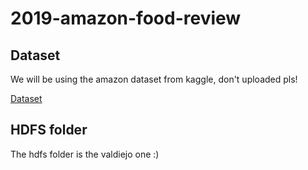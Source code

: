 # 2019-amazon-food-review

## Dataset

We will be using the amazon dataset from kaggle, don't uploaded pls!

[Dataset](https://www.kaggle.com/snap/amazon-fine-food-reviews)

## HDFS folder

The hdfs folder is the valdiejo one :)
